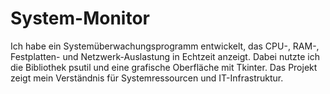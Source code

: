 # System-Monitor
Ich habe ein Systemüberwachungsprogramm entwickelt, das CPU-, RAM-, Festplatten- und Netzwerk-Auslastung in Echtzeit anzeigt. Dabei nutzte ich die Bibliothek psutil und eine grafische Oberfläche mit Tkinter. Das Projekt zeigt mein Verständnis für Systemressourcen und IT-Infrastruktur.
